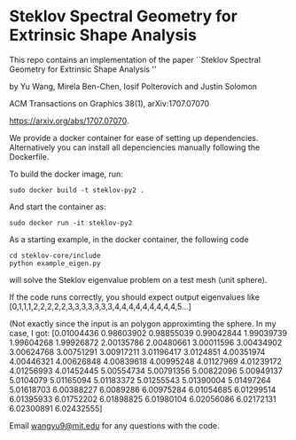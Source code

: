 # Steklov Spectral Geometry for Extrinsic Shape Analysis 

This repo contains an implementation of the paper ``Steklov Spectral Geometry for Extrinsic Shape Analysis 
''

by Yu Wang, Mirela Ben-Chen, Iosif Polterovich and Justin Solomon 

ACM Transactions on Graphics 38(1), arXiv:1707.07070

https://arxiv.org/abs/1707.07070.

We provide a docker container for ease of setting up dependencies. Alternatively you can install all depenciencies manually following the Dockerfile. 

To build the docker image, run:
```shell
sudo docker build -t steklov-py2 .
```

And start the container as:
```shell
sudo docker run -it steklov-py2
```
As a starting example, in the docker container, the following code 
```shell
cd steklov-core/include
python example_eigen.py
```
will solve the Steklov eigenvalue problem on a test mesh (unit sphere).  

If the code runs correctly, you should expect output eigenvalues like 
[0,1,1,1,2,2,2,2,2,3,3,3,3,3,3,3,4,4,4,4,4,4,4,4,4,5...]

(Not exactly since the input is an polygon approximting the sphere. In my case, I got: 
[0.01004436 0.98603902 0.98855039 0.99042844 1.99039739 1.99604268
 1.99926872 2.00135786 2.00480661 3.00011596 3.00434902 3.00624768
 3.00751291 3.00917211 3.01196417 3.0124851  4.00351974 4.00446321
 4.00626848 4.00839618 4.00995248 4.01127969 4.01239172 4.01256993
 4.01452445 5.00554734 5.00791356 5.00822096 5.00949137 5.0104079
 5.01165094 5.01183372 5.01255543 5.01390004 5.01497264 5.01618703
 6.00388227 6.0089286  6.00975284 6.01054685 6.01299514 6.01395933
 6.01752202 6.01898825 6.01980104 6.02056086 6.02172131 6.02300891
 6.02432555]


Email wangyu9@mit.edu for any questions with the code.
